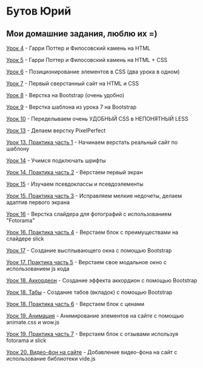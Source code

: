 # Бутов Юрий
## Мои домашние задания, люблю их =)


[Урок 4](https://butov-yuriy.github.io/Modul-1-Lesson-4/ "Урок 4") - Гарри Поттер и Филосовский камень на HTML

[Урок 5](https://butov-yuriy.github.io/Modul-2-Lesson-5/ "Урок 5") - Гарри Поттер и Филосовский камень на HTML + CSS

[Урок 6](https://butov-yuriy.github.io/Modul-2-Lesson-6/ "Урок 6") - Позиционирование элементов в CSS (два урока в одном)

[Урок 7](https://butov-yuriy.github.io/Modul-3-Lesson-7/ "Урок 7") - Первый сверстанный сайт на HTML и CSS 

[Урок 8](https://butov-yuriy.github.io/Modul-3-Lesson-8/ "Урок 8") - Верстка на Bootstrap (очень удобно)

[Урок 9](https://butov-yuriy.github.io/Modul-3-Lesson-9/ "Урок 9") - Верстка шаблона из урока 7 на Bootstrap

[Урок 10](https://github.com/butov-yuriy/butov-yuriy.github.io/tree/master/Modul-3-Lesson-10 "Урок 10") - Переделываем очень УДОБНЫЙ CSS в НЕПОНЯТНЫЙ LESS 

[Урок 13](https://butov-yuriy.github.io/Modul-5-Lesson-13/ "Урок 13") - Делаем верстку PixelPerfect

[Урок 13. Практика часть 1](https://butov-yuriy.github.io/Modul-5-lesson-13-Practic/ "Урок 13. Практика часть 1") - Начинаем верстать реальный сайт по шаблону

[Урок 14](https://butov-yuriy.github.io/Modul-5-Lesson-14/ "Урок 14") - Учимся подключать шрифты

[Урок 14. Практика часть 2](https://butov-yuriy.github.io/Modul-5-Lesson-14-Practice/ "Урок 14. Практика часть 2") - Верстаем первый экран

[Урок 15](https://butov-yuriy.github.io/Modul-5-Lesson-15/ "Урок 15") - Изучаем псевдоклассы и псевдоэлементы

[Урок 15. Практика часть 3](https://butov-yuriy.github.io/Modul-5-Lesson-15-Practice/ "Урок 15. Практика часть 3") - Исправляем мелкие недочеты, делаем адаптив первого экрана

[Урок 16](https://butov-yuriy.github.io/Modul-5-Lesson-16/ "Урок 16") - Верстка слайдера для фотографий с использованием "Fotorama"

[Урок 16. Практика часть 4](https://butov-yuriy.github.io/Modul-5-Lesson-16-Practice/ "Урок 16. Практика часть 4") - Верстаем блок с преимуществами на слайдере slick

[Урок 17](https://butov-yuriy.github.io/Modul-5-Lesson-17/ "Урок 17") - Создание высплывающего окна с помощью Bootstrap

[Урок 17. Практика часть 5](https://butov-yuriy.github.io/Modul-5-Lesson-17-Practice/ "Урок 17. Практика часть 5") - Верстаем свое модальное окно с использованием js кода

[Урок 18. Аккордеон](https://butov-yuriy.github.io/Modul-5-Lesson-18/accordion/ "Урок 18. Аккордеон") - Создание эффекта аккордион с помощью Bootstrap

[Урок 18. Табы](https://butov-yuriy.github.io/Modul-5-Lesson-18/tabs/ "Урок 18. Табы") - Создание табов (вкладок) с помощью Bootstrap

[Урок 18. Практика часть 6](https://butov-yuriy.github.io/Modul-5-Lesson-18-Practice/ "Урок 18. Практика часть 6") - Верстаем блок с ценами

[Урок 19. Анимация](https://butov-yuriy.github.io/Modul-6-Lesson-19/tabs/ "Урок 19. Анимация") - Анимирование элементов на сайте с помощью animate.css и wow.js

[Урок 19. Практика часть 7](https://butov-yuriy.github.io/Modul-6-Lesson-19-Practice/ "Урок 19. Практика часть 7") - Верстаем блок с отзывами используя fotorama и slick

[Урок 20. Видео-фон на сайте](https://butov-yuriy.github.io/Modul-6-Lesson-20/ "Урок 20. Видео-фон на сайте") - Добавление видео-фона на сайт с использование библиотеки vide.js
